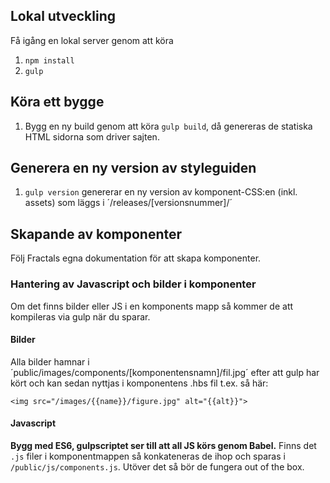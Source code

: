 ## Lokal utveckling

Få igång en lokal server genom att köra

1. `npm install`
2. `gulp`


## Köra ett bygge
1. Bygg en ny build genom att köra `gulp build`, då genereras de statiska HTML sidorna som driver sajten.


## Generera en ny version av styleguiden
1. `gulp version` genererar en ny version av komponent-CSS:en (inkl. assets) som läggs i ´/releases/[versionsnummer]/´


## Skapande av komponenter

Följ Fractals egna dokumentation för att skapa komponenter.


### Hantering av Javascript och bilder i komponenter
Om det finns bilder eller JS i en komponents mapp så kommer de att kompileras via gulp när du sparar.

#### Bilder
Alla bilder hamnar i ´public/images/components/[komponentensnamn]/fil.jpg´ efter att gulp har kört och kan sedan nyttjas i komponentens .hbs fil t.ex. så här:

`<img src="/images/{{name}}/figure.jpg" alt="{{alt}}">`


#### Javascript

**Bygg med ES6, gulpscriptet ser till att all JS körs genom Babel.**
Finns det `.js` filer i komponentmappen så konkateneras de ihop och sparas i `/public/js/components.js`. Utöver det så bör de fungera out of the box.
